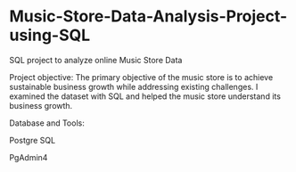 # Music-Store-Data-Analysis-Project-using-SQL

SQL project to analyze online Music Store Data

Project objective: The primary objective of the music store is to achieve sustainable business growth while addressing existing challenges. I examined the dataset with SQL and helped the music store understand its business growth.

Database and Tools:

Postgre SQL

PgAdmin4
